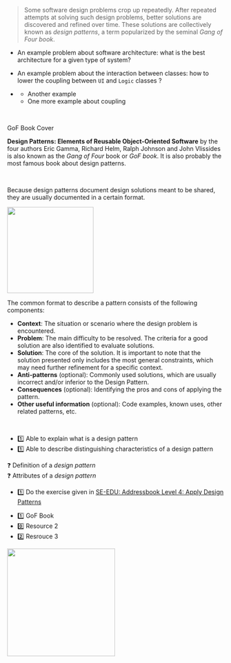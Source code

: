 > Some software design problems crop up repeatedly. After repeated attempts at solving such design problems, better solutions are discovered and refined over time. These solutions are collectively known as _design patterns_, a term popularized by the seminal <trigger trigger="click" for="modal:gofbook">_Gang of Four book_</trigger>.   

<panel header="Some examples of recurring design problems :zero:" type="seamless" expandable>

* An example problem about software architecture: what is the best <trigger for="pop:architecture">architecture</trigger> for a given type of system?
* An example problem about the interaction between classes: how to lower the 
  <trigger for="tt:coupling">coupling</trigger> between  `UI` and `Logic` classes ?
* <panel header="Some more examples :zero: " expandable type="seamless">

  * Another example
  * One more example about <trigger for="tt:coupling">coupling</trigger>

  </panel>
</panel><br>

<panel header="More about the Gang of Four Book :zero:" type="seamless" expandable>
  <div class="pull-right">
  <pic src="introduction/book-designpatterns.jpg" width="200px">GoF Book Cover </pic>
  </div>

  **Design Patterns: Elements of Reusable Object-Oriented Software** by the four authors Eric Gamma, Richard Helm, Ralph Johnson and John Vlissides is also known as  the _Gang of Four_ book or _GoF book_. It is also probably the  most famous book about design patterns.

</panel><br>

<tip-box type="info">
<include src="../../common/Definitions.md#def-se-design-pattern"/>
</tip-box>


Because design patterns document design solutions meant to be shared, they are usually documented in a certain format.

<panel header="Format for documenting a desing pattern :one:" expandable type="seamless" is-open="true">

<div class="pull-right" v-closeable alt="comic">
 <img src="https://upload.wikimedia.org/wikipedia/en/f/f3/Dilbert-20050910.png" width="200"/>
</div>

The common format to describe a pattern consists of the following components: 
* **Context**: The situation or scenario where the design problem is encountered.
* **Problem**: The main difficulty to be resolved. The criteria for a good solution are also identified to evaluate solutions.
* **Solution**: The core of the solution. It is important to note that the solution presented only includes the most general constraints, which may need further refinement for a specific context.
* **Anti-patterns** (optional): Commonly used solutions, which are usually incorrect and/or inferior to the Design Pattern.
* **Consequences** (optional): Identifying the pros and cons of applying the pattern.
* **Other useful information** (optional): Code examples, known uses, other related patterns, etc.

</panel>

<panel header="Above description is too abstract? Here is an illustrative example :zero:" expandable type="seamless">
  <include src="../singleton/index.md" />
</panel><br>

<panel header=":mortar_board: Learning Outcomes" expandable type="seamless">

* :one: Able to explain what is a design pattern
* :one: Able to describe distinguishing characteristics of a design pattern

</panel>

<panel header=":bulb: Test your knowledge" expandable type="seamless">

:question: Definition of a _design pattern_
  <morph title="Q1  :one:" src="Q-Essay-WhatIsAPattern.md" />
  <morph title="Q1a :zero:" src="Q-Essay-WhatIsAPattern.md" />
  <morph title="Q1b :zero:" src="Q-Essay-WhatIsAPattern.md" /><br>
:question: Attributes of a _design pattern_
  <morph title="Q2  :one: " src="Q-Tick-PatternAttributes.md" />
  <morph title="Q2a :zero: " src="Q-Tick-PatternAttributes.md" />
  
</panel>

<panel header=":pencil: Apply your knowledge" expandable type="seamless">

* :one: Do the exercise given in [SE-EDU: Addressbook Level 4: Apply Design Patterns](https://github.com/se-edu/addressbook-level4/blob/master/docs/LearningOutcomes.md#apply-design-patterns-lo-designpatterns)

</panel>

<panel header=":package: Resources" expandable type="seamless">

* :one: GoF Book
* :zero: Resource 2
* :two: Resrouce 3

</panel>

<panel header=":laughing: Humor" expandable type="seamless">

<img src="http://www.topswagcode.com/content/images/2016/02/developer-patterns.jpg" width="250"/>

</panel>

<!-- additional info -->

<popover id="pop:architecture">
  <div slot="content">
  <include src="../../common/Definitions.md#def-architecture" />
  </div>
</popover>

<tooltip id="tt:coupling">
  <div slot="content">
  <include src="../../common/Definitions.md#def-coupling" />
  </div>
</tooltip>

<modal title="**GoF Book** :zero:" id="modal:gofbook">
  <include src="GoF.md" />
</modal>
